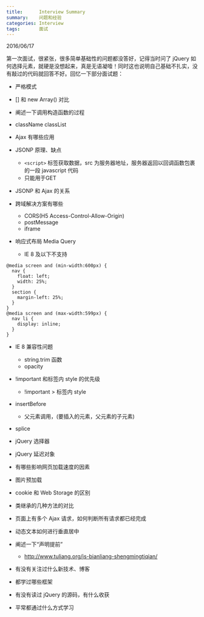 ```yaml
---
title:      Interview Summary
summary:    问题和经验
categories: Interview
tags:       面试
---
```


2016/06/17

第一次面试，很紧张，很多简单基础性的问题都没答好，记得当时问了 jQuery 如何选择元素，就硬是没想起来，真是无语凝噎！同时这也说明自己基础不扎实，没有敲过的代码就回答不好。回忆一下部分面试题：

- 严格模式

- [] 和 new Array() 对比

- 阐述一下调用构造函数的过程

- className classList

- Ajax 有哪些应用

- JSONP 原理、缺点
  + `<script>` 标签获取数据，src 为服务器地址，服务器返回以回调函数包裹的一段  javascript 代码
  + 只能用于GET

- JSONP 和 Ajax 的关系

- 跨域解决方案有哪些 
  + CORS(H5 Access-Control-Allow-Origin)
  + postMessage 
  + iframe 

- 响应式布局 Media Query
  + IE 8 及以下不支持

```
@media screen and (min-width:600px) {
  nav {
    float: left;
    width: 25%;
  }
  section {
    margin-left: 25%;
  }
}
@media screen and (max-width:599px) {
  nav li {
    display: inline;
  }
}
```

- IE 8 兼容性问题
  + string.trim 函数
  + opacity

- !important 和标签内 style 的优先级
  + !important > 标签内 style

- insertBefore
  + 父元素调用，(要插入的元素，父元素的子元素)

- splice

- jQuery 选择器

- jQuery 延迟对象

- 有哪些影响网页加载速度的因素

- 图片预加载

- cookie 和 Web Storage 的区别

- 类继承的几种方法的对比

- 页面上有多个 Ajax 请求，如何判断所有请求都已经完成

- 动态文本如何进行垂直居中

- 阐述一下“声明提前”
  + http://www.tuliang.org/js-bianliang-shengmingtiqian/

- 有没有关注过什么新技术、博客

- 都学过哪些框架

- 有没有读过 jQuery 的源码，有什么收获

- 平常都通过什么方式学习